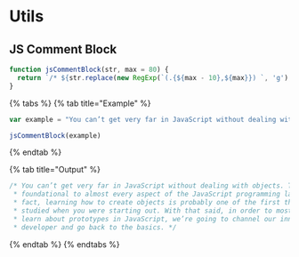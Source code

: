 # Utils

## JS Comment Block

```javascript
function jsCommentBlock(str, max = 80) {
  return `/* ${str.replace(new RegExp(`(.{${max - 10},${max}}) `, 'g'), '$1\n * ')} */`
}
```

{% tabs %}
{% tab title="Example" %}
```javascript
var example = "You can’t get very far in JavaScript without dealing with objects. They’re foundational to almost every aspect of the JavaScript programming language. In fact, learning how to create objects is probably one of the first things you studied when you were starting out. With that said, in order to most effectively learn about prototypes in JavaScript, we’re going to channel our inner Jr. developer and go back to the basics."

jsCommentBlock(example)
```
{% endtab %}

{% tab title="Output" %}
```javascript
/* You can’t get very far in JavaScript without dealing with objects. They’re
 * foundational to almost every aspect of the JavaScript programming language. In
 * fact, learning how to create objects is probably one of the first things you
 * studied when you were starting out. With that said, in order to most effectively
 * learn about prototypes in JavaScript, we’re going to channel our inner Jr.
 * developer and go back to the basics. */
```
{% endtab %}
{% endtabs %}



